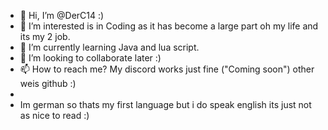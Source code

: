 - 👋 Hi, I’m @DerC14 :)
- 👀 I’m interested is in Coding as it has become a large part oh my life and its my 2 job.
- 🌱 I’m currently learning Java and lua script.
- 💞️ I’m looking to collaborate later :)
- 📫 How to reach me? My discord works just fine ("Coming soon") other weis github :)
- 
- Im german so thats my first language but i do speak english its just not as nice to read :)

<!---
DerC14/DerC14 is a ✨ special ✨ repository because its `README.md` (this file) appears on your GitHub profile.
You can click the Preview link to take a look at your changes.
--->
